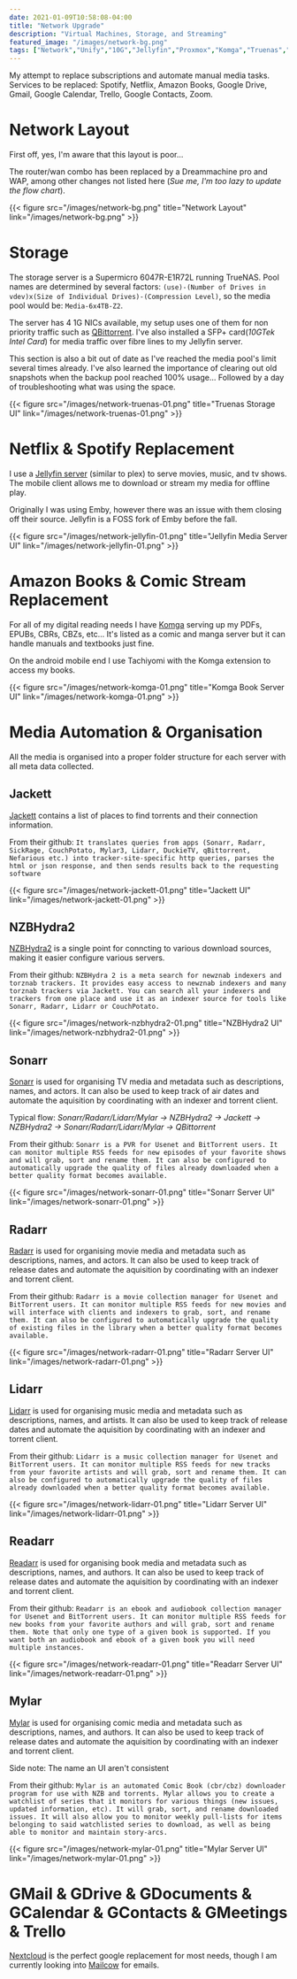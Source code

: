```yaml
---
date: 2021-01-09T10:58:08-04:00
title: "Network Upgrade"
description: "Virtual Machines, Storage, and Streaming"
featured_image: "/images/network-bg.png"
tags: ["Network","Unify","10G","Jellyfin","Proxmox","Komga","Truenas","Radarr","Lidarr","NZBHydra2","Readarr","Mylar"]
---
```


My attempt to replace subscriptions and automate manual media tasks. Services to be replaced: Spotify, Netflix, Amazon Books, Google Drive, Gmail, Google Calendar, Trello, Google Contacts, Zoom.

<!--more-->

# Network Layout 

First off, yes, I'm aware that this layout is poor...

The router/wan combo has been replaced by a Dreammachine pro and WAP, among other changes not listed here (*Sue me, I'm too lazy to update the flow chart*).

{{< figure src="/images/network-bg.png" title="Network Layout" link="/images/network-bg.png" >}}

# Storage

The storage server is a Supermicro 6047R-E1R72L running TrueNAS. Pool names are determined by several factors: `(use)-(Number of Drives in vdev)x(Size of Individual Drives)-(Compression Level)`, so the media pool would be: `Media-6x4TB-Z2`. 

The server has 4 1G NICs available, my setup uses one of them for non priority traffic such as [QBittorrent](https://github.com/qbittorrent/qBittorrent). I've also installed a SFP+ card(*10GTek Intel Card*) for media traffic over fibre lines to my Jellyfin server. 

This section is also a bit out of date as I've reached the media pool's limit several times already. I've also learned the importance of clearing out old snapshots when the backup pool reached 100% usage... Followed by a day of troubleshooting what was using the space.

{{< figure src="/images/network-truenas-01.png" title="Truenas Storage UI" link="/images/network-truenas-01.png" >}}

# Netflix & Spotify Replacement

I use a [Jellyfin server](https://github.com/jellyfin/jellyfin) (similar to plex) to serve movies, music, and tv shows. The mobile client allows me to download or stream my media for offline play.

Originally I was using Emby, however there was an issue with them closing off their source. Jellyfin is a FOSS fork of Emby before the fall.

{{< figure src="/images/network-jellyfin-01.png" title="Jellyfin Media Server UI" link="/images/network-jellyfin-01.png" >}}

# Amazon Books & Comic Stream Replacement

For all of my digital reading needs I have [Komga](https://github.com/gotson/komga) serving up my PDFs, EPUBs, CBRs, CBZs, etc... It's listed as a comic and manga server but it can handle manuals and textbooks just fine.

On the android mobile end I use Tachiyomi with the Komga extension to access my books.

{{< figure src="/images/network-komga-01.png" title="Komga Book Server UI" link="/images/network-komga-01.png" >}}

# Media Automation & Organisation

All the media is organised into a proper folder structure for each server with all meta data collected.

## Jackett

[Jackett](https://github.com/Jackett/Jackett) contains a list of places to find torrents and their connection information. 

From their github:
`It translates queries from apps (Sonarr, Radarr, SickRage, CouchPotato, Mylar3, Lidarr, DuckieTV, qBittorrent, Nefarious etc.) into tracker-site-specific http queries, parses the html or json response, and then sends results back to the requesting software`

{{< figure src="/images/network-jackett-01.png" title="Jackett UI" link="/images/network-jackett-01.png" >}}

## NZBHydra2

[NZBHydra2](https://github.com/theotherp/nzbhydra2) is a single point for conncting to various download sources, making it easier configure various servers. 

From their github:
`NZBHydra 2 is a meta search for newznab indexers and torznab trackers. It provides easy access to newznab indexers and many torznab trackers via Jackett. You can search all your indexers and trackers from one place and use it as an indexer source for tools like Sonarr, Radarr, Lidarr or CouchPotato.`

{{< figure src="/images/network-nzbhydra2-01.png" title="NZBHydra2 UI" link="/images/network-nzbhydra2-01.png" >}}

## Sonarr

[Sonarr](https://github.com/Sonarr/Sonarr) is used for organising TV media and metadata such as descriptions, names, and actors. It can also be used to keep track of air dates and automate the aquisition by coordinating with an indexer and torrent client.

Typical flow: *Sonarr/Radarr/Lidarr/Mylar -> NZBHydra2 -> Jackett -> NZBHydra2 -> Sonarr/Radarr/Lidarr/Mylar -> QBittorrent*

From their github:
`Sonarr is a PVR for Usenet and BitTorrent users. It can monitor multiple RSS feeds for new episodes of your favorite shows and will grab, sort and rename them. It can also be configured to automatically upgrade the quality of files already downloaded when a better quality format becomes available.`

{{< figure src="/images/network-sonarr-01.png" title="Sonarr Server UI" link="/images/network-sonarr-01.png" >}}

## Radarr

[Radarr](https://github.com/Radarr/Radarr) is used for organising movie media and metadata such as descriptions, names, and actors. It can also be used to keep track of release dates and automate the aquisition by coordinating with an indexer and torrent client.

From their github:
`Radarr is a movie collection manager for Usenet and BitTorrent users. It can monitor multiple RSS feeds for new movies and will interface with clients and indexers to grab, sort, and rename them. It can also be configured to automatically upgrade the quality of existing files in the library when a better quality format becomes available.`

{{< figure src="/images/network-radarr-01.png" title="Radarr Server UI" link="/images/network-radarr-01.png" >}}

## Lidarr

[Lidarr](https://github.com/Lidarr/Lidarr) is used for organising music media and metadata such as descriptions, names, and artists. It can also be used to keep track of release dates and automate the aquisition by coordinating with an indexer and torrent client.

From their github:
`Lidarr is a music collection manager for Usenet and BitTorrent users. It can monitor multiple RSS feeds for new tracks from your favorite artists and will grab, sort and rename them. It can also be configured to automatically upgrade the quality of files already downloaded when a better quality format becomes available.`

{{< figure src="/images/network-lidarr-01.png" title="Lidarr Server UI" link="/images/network-lidarr-01.png" >}}

## Readarr

[Readarr](https://github.com/Readarr/Readarr) is used for organising book media and metadata such as descriptions, names, and authors. It can also be used to keep track of release dates and automate the aquisition by coordinating with an indexer and torrent client.

From their github:
`Readarr is an ebook and audiobook collection manager for Usenet and BitTorrent users. It can monitor multiple RSS feeds for new books from your favorite authors and will grab, sort and rename them. Note that only one type of a given book is supported. If you want both an audiobook and ebook of a given book you will need multiple instances.`

{{< figure src="/images/network-readarr-01.png" title="Readarr Server UI" link="/images/network-readarr-01.png" >}}

## Mylar

[Mylar](https://github.com/mylar3/mylar3) is used for organising comic media and metadata such as descriptions, names, and authors. It can also be used to keep track of release dates and automate the aquisition by coordinating with an indexer and torrent client.

Side note: The name an UI aren't consistent

From their github:
`Mylar is an automated Comic Book (cbr/cbz) downloader program for use with NZB and torrents. Mylar allows you to create a watchlist of series that it monitors for various things (new issues, updated information, etc). It will grab, sort, and rename downloaded issues. It will also allow you to monitor weekly pull-lists for items belonging to said watchlisted series to download, as well as being able to monitor and maintain story-arcs.`

{{< figure src="/images/network-mylar-01.png" title="Mylar Server UI" link="/images/network-mylar-01.png" >}}

# GMail & GDrive & GDocuments & GCalendar & GContacts & GMeetings & Trello

[Nextcloud](https://nextcloud.com/) is the perfect google replacement for most needs, though I am currently looking into [Mailcow](https://github.com/mailcow/mailcow-dockerized) for emails.

